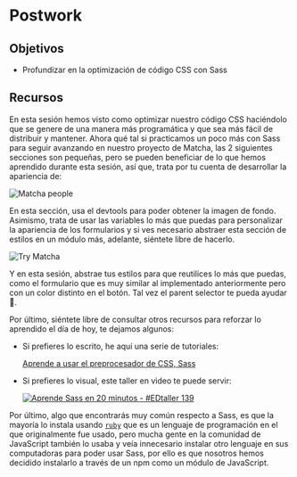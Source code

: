 # Postwork

## Objetivos

- Profundizar en la optimización de código CSS con Sass

## Recursos

En esta sesión hemos visto como optimizar nuestro código CSS haciéndolo que se
genere de una manera más programática y que sea más fácil de distribuir y
mantener. Ahora qué tal si practicamos un poco más con Sass para seguir avanzando
en nuestro proyecto de Matcha, las 2 siguientes secciones son pequeñas, pero se
pueden beneficiar de lo que hemos aprendido durante esta sesión, así que, trata
por tu cuenta de desarrollar la apariencia de:

![Matcha people](./assets/matcha-people.png)

En esta sección, usa el devtools para poder obtener la imagen de fondo. Asimismo,
trata de usar las variables lo más que puedas para personalizar la apariencia de
los formularios y si ves necesario abstraer esta sección de estilos en un módulo
más, adelante, siéntete libre de hacerlo.

![Try Matcha](./assets/try-matcha.png)

Y en esta sesión, abstrae tus estilos para que reutilices lo más que puedas,
como el formulario que es muy similar al implementado anteriormente pero con
un color distinto en el botón. Tal vez el parent selector te pueda ayudar 🤔.

Por último, siéntete libre de consultar otros recursos para reforzar lo
aprendido el día de hoy, te dejamos algunos:

- Si prefieres lo escrito, he aquí una serie de tutoriales:

  [Aprende a usar el preprocesador de CSS, Sass](https://styde.net/aprende-front-end-css-sass/)

- Si prefieres lo visual, este taller en video te puede servir:

  [![Aprende Sass en 20 minutos - #EDtaller 139](http://i3.ytimg.com/vi/mHp2nr2kErs/maxresdefault.jpg)](https://www.youtube.com/watch?v=mHp2nr2kErs)

Por último, algo que encontrarás muy común respecto a Sass, es que la mayoría
lo instala usando [`ruby`](https://www.ruby-lang.org/es/) que es un lenguaje de
programación en el que originalmente fue usado, pero mucha gente en la comunidad
de JavaScript también lo usaba y veía innecesario instalar otro lenguaje en sus
computadoras para poder usar Sass, por ello es que nosotros hemos decidido
instalarlo a través de un npm como un módulo de JavaScript.
